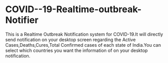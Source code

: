 # COVID--19-Realtime-outbreak-Notifier
This is a Realtime Outbreak Notification system for COVID-19.It will directly send notification on your desktop screen regarding the Active Cases,Deaths,Cures,Total Confirmed cases of each state of India.You can select which countries you want the information of on your desktop notification. 
